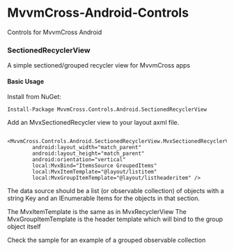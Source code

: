 # MvvmCross-Android-ControlsControls for MvvmCross Android### SectionedRecyclerViewA simple sectioned/grouped recycler view for MvvmCross apps#### Basic UsageInstall from NuGet:```Install-Package MvvmCross.Controls.Android.SectionedRecyclerView```Add an MvxSectionedRecycler view to your layout axml file.```  <MvvmCross.Controls.Android.SectionedRecyclerView.MvxSectionedRecyclerView        android:layout_width="match_parent"        android:layout_height="match_parent"        android:orientation="vertical"        local:MvxBind="ItemsSource GroupedItems"        local:MvxItemTemplate="@layout/listitem"        local:MvxGroupItemTemplate="@layout/listheaderitem" />```The data source should be a list (or observable collection) of objects with a string Key and an IEnumerable Items for the objects in that section.The MvxItemTemplate is the same as in MvxRecyclerViewThe MvxGroupItemTemplate is the header template which will bind to the group object itselfCheck the sample for an example of a grouped observable collection